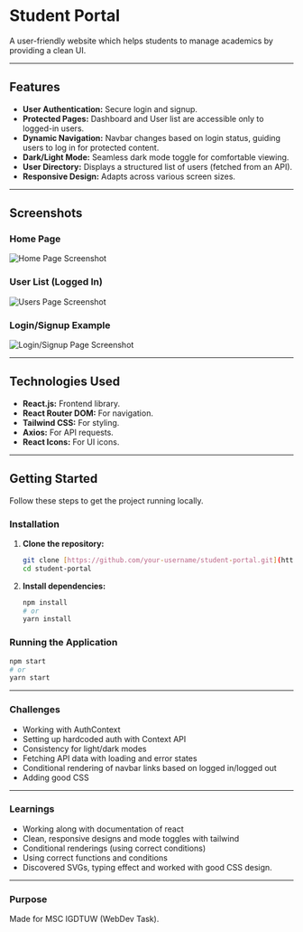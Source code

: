 # Student Portal

A user-friendly website which helps students to manage academics by providing a clean UI.

---

## Features

* **User Authentication:** Secure login and signup.
* **Protected Pages:** Dashboard and User list are accessible only to logged-in users.
* **Dynamic Navigation:** Navbar changes based on login status, guiding users to log in for protected content.
* **Dark/Light Mode:** Seamless dark mode toggle for comfortable viewing.
* **User Directory:** Displays a structured list of users (fetched from an API).
* **Responsive Design:** Adapts across various screen sizes.

---

## Screenshots

### Home Page
![Home Page Screenshot](path/to/your/home-page-screenshot.png)

### User List (Logged In)
![Users Page Screenshot](path/to/your/users-page-screenshot.png)

### Login/Signup Example
![Login/Signup Page Screenshot](path/to/your/login-signup-screenshot.png)

---

## Technologies Used

* **React.js:** Frontend library.
* **React Router DOM:** For navigation.
* **Tailwind CSS:** For styling.
* **Axios:** For API requests.
* **React Icons:** For UI icons.

---

## Getting Started

Follow these steps to get the project running locally.

### Installation

1.  **Clone the repository:**
    ```bash
    git clone [https://github.com/your-username/student-portal.git](https://github.com/your-username/student-portal.git)
    cd student-portal
    ```
2.  **Install dependencies:**
    ```bash
    npm install
    # or
    yarn install
    ```

### Running the Application

```bash
npm start
# or
yarn start
```
---

### Challenges

* Working with AuthContext
* Setting up hardcoded auth with Context API
* Consistency for light/dark modes
* Fetching API data with loading and error states
* Conditional rendering of navbar links based on logged in/logged out
* Adding good CSS 

---

### Learnings

* Working along with documentation of react 
* Clean, responsive designs and mode toggles with tailwind
* Conditional renderings (using correct conditions)
* Using correct functions and conditions
* Discovered SVGs, typing effect and worked with good CSS design.

---

### Purpose

Made for MSC IGDTUW (WebDev Task).